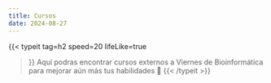 ```yaml
---
title: Cursos
date: 2024-08-27
---
```


{{< typeit 
  tag=h2
  speed=20
  lifeLike=true
>}}
Aquí podras encontrar cursos externos a Viernes de Bioinformática para mejorar aún más tus habilidades 🌳
{{< /typeit >}}
